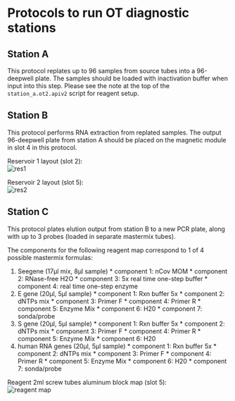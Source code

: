 # Protocols to run OT diagnostic stations

## Station A
This protocol replates up to 96 samples from source tubes into a 96-deepwell plate. The samples should be loaded with inactivation buffer when input into this step. Please see the note at the top of the `station_a.ot2.apiv2` script for reagent setup.

## Station B
This protocol performs RNA extraction from replated samples. The output 96-deepwell plate from station A should be placed on the magnetic module in slot 4 in this protocol.  

Reservoir 1 layout (slot 2):  
![res1](https://opentrons-protocol-library-website.s3.amazonaws.com/custom-README-images/covid+spain/res1_layout.png)  

Reservoir 2 layout (slot 5):  
![res2](https://opentrons-protocol-library-website.s3.amazonaws.com/custom-README-images/covid+spain/res2_layout.png)

## Station C
This protocol plates elution output from station B to a new PCR plate, along with up to 3 probes (loaded in separate mastermix tubes).  

The components for the following reagent map correspond to 1 of 4 possible mastermix formulas:
  1. Seegene (17µl mix, 8µl sample)
    * component 1: nCov MOM
    * component 2: RNase-free H2O
    * component 3: 5x real time one-step buffer
    * component 4: real time one-step enzyme
  2. E gene (20µl, 5µl sample)
    * component 1: Rxn buffer 5x
    * component 2: dNTPs mix
    * component 3: Primer F
    * component 4: Primer R
    * component 5: Enzyme Mix
    * component 6: H20
    * component 7: sonda/probe
  3. S gene (20µl, 5µl sample)
    * component 1: Rxn buffer 5x
    * component 2: dNTPs mix
    * component 3: Primer F
    * component 4: Primer R
    * component 5: Enzyme Mix
    * component 6: H20
  4. human RNA genes (20µl, 5µl sample)
    * component 1: Rxn buffer 5x
    * component 2: dNTPs mix
    * component 3: Primer F
    * component 4: Primer R
    * component 5: Enzyme Mix
    * component 6: H20
    * component 7: sonda/probe

Reagent 2ml screw tubes aluminum block map (slot 5):  
![reagent map](https://opentrons-protocol-library-website.s3.amazonaws.com/custom-README-images/covid+spain/S5/valldhebron_mastermix_map.png)
